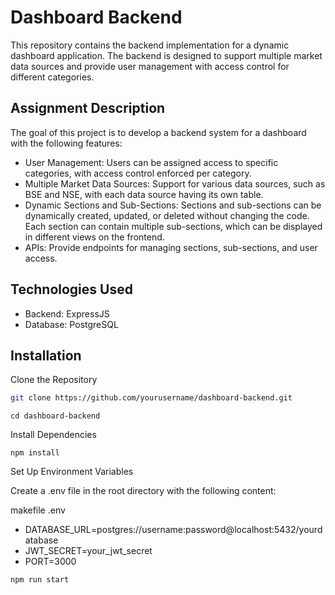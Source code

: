 # Dashboard Backend
This repository contains the backend implementation for a dynamic dashboard application. The backend is designed to support multiple market data sources and provide user management with access control for different categories.

## Assignment Description
The goal of this project is to develop a backend system for a dashboard with the following features:

- User Management: Users can be assigned access to specific categories, with access control enforced per category.
- Multiple Market Data Sources: Support for various data sources, such as BSE and NSE, with each data source having its own table.
- Dynamic Sections and Sub-Sections: Sections and sub-sections can be dynamically created, updated, or deleted without changing the code. Each section can contain multiple sub-sections, which can be displayed in different views on the frontend.
- APIs: Provide endpoints for managing sections, sub-sections, and user access.
  
## Technologies Used
- Backend: ExpressJS 
- Database: PostgreSQL
  
## Installation
Clone the Repository

```bash
git clone https://github.com/yourusername/dashboard-backend.git
```

```
cd dashboard-backend
```

Install Dependencies
```
npm install
```

Set Up Environment Variables

Create a .env file in the root directory with the following content:

makefile .env
- DATABASE_URL=postgres://username:password@localhost:5432/yourdatabase 
- JWT_SECRET=your_jwt_secret
- PORT=3000


```
npm run start
```
